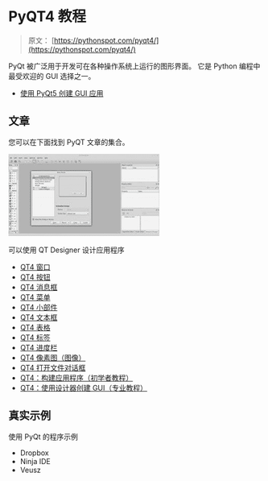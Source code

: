 # PyQT4 教程

> 原文： [https://pythonspot.com/pyqt4/](https://pythonspot.com/pyqt4/)

PyQt 被广泛用于开发可在各种操作系统上运行的图形界面。 它是 Python 编程中最受欢迎的 GUI 选择之一。

*   [使用 PyQt5 创建 GUI 应用](https://gum.co/pysqtsamples)

## 文章

您可以在下面找到 PyQT 文章的集合。

![QT_Designer](img/c001705e2cbb8d9befa1f91127a880e3.jpg)

可以使用 QT Designer 设计应用程序

*   [QT4 窗口](https://pythonspot.com/qt4-window/ "QT4 Window")
*   [QT4 按钮](https://pythonspot.com/qt4-buttons/ "QT4 Buttons")
*   [QT4 消息框](https://pythonspot.com/qt4-messagebox/ "QT4 Messagebox")
*   [QT4 菜单](https://pythonspot.com/qt4-menu/ "QT4 Menu")
*   [QT4 小部件](https://pythonspot.com/qt4-widgets/ "QT4 Widgets")
*   [QT4 文本框](https://pythonspot.com/qt4-textbox-example/)
*   [QT4 表格](https://pythonspot.com/qt4-table/)
*   [QT4 标签](https://pythonspot.com/qt4-tabs/)
*   [QT4 进度栏](https://pythonspot.com/qt4-progressbar/)
*   [QT4 像素图（图像）](https://pythonspot.com/qt4-pixmaps-images/)
*   [QT4 打开文件对话框](https://pythonspot.com/qt4-file-dialog/)
*   [QT4：构建应用程序（初学者教程）](https://pythonspot.com/building-an-application-gui-with-pyqt-beginners-tutorial/)
*   [QT4：使用设计器创建 GUI（专业教程）](https://pythonspot.com/qml-and-pyqt-creating-a-gui-tutorial/)

## 真实示例

使用 PyQt 的程序示例

*   Dropbox
*   Ninja IDE
*   Veusz